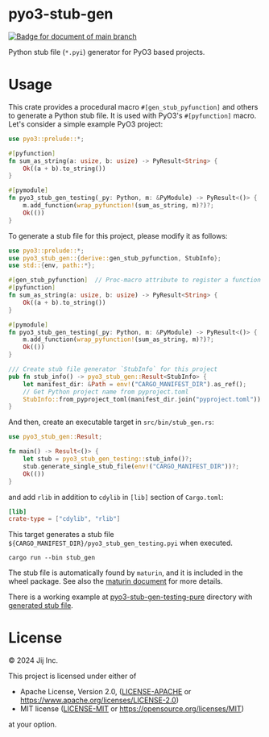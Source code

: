 # pyo3-stub-gen

[![Badge for document of main branch](https://img.shields.io/badge/document-main-blue?logo=github)](https://fictional-adventure-worw3j1.pages.github.io//pyo3_stub_gen/index.html)

Python stub file (`*.pyi`) generator for PyO3 based projects.

# Usage

This crate provides a procedural macro `#[gen_stub_pyfunction]` and others to generate a Python stub file.
It is used with PyO3's `#[pyfunction]` macro. Let's consider a simple example PyO3 project:

```rust
use pyo3::prelude::*;

#[pyfunction]
fn sum_as_string(a: usize, b: usize) -> PyResult<String> {
    Ok((a + b).to_string())
}

#[pymodule]
fn pyo3_stub_gen_testing(_py: Python, m: &PyModule) -> PyResult<()> {
    m.add_function(wrap_pyfunction!(sum_as_string, m)?)?;
    Ok(())
}
```

To generate a stub file for this project, please modify it as follows:

```rust
use pyo3::prelude::*;
use pyo3_stub_gen::{derive::gen_stub_pyfunction, StubInfo};
use std::{env, path::*};

#[gen_stub_pyfunction]  // Proc-macro attribute to register a function to stub file generator.
#[pyfunction]
fn sum_as_string(a: usize, b: usize) -> PyResult<String> {
    Ok((a + b).to_string())
}

#[pymodule]
fn pyo3_stub_gen_testing(_py: Python, m: &PyModule) -> PyResult<()> {
    m.add_function(wrap_pyfunction!(sum_as_string, m)?)?;
    Ok(())
}

/// Create stub file generator `StubInfo` for this project
pub fn stub_info() -> pyo3_stub_gen::Result<StubInfo> {
    let manifest_dir: &Path = env!("CARGO_MANIFEST_DIR").as_ref();
    // Get Python project name from pyproject.toml
    StubInfo::from_pyproject_toml(manifest_dir.join("pyproject.toml"))
}
```

And then, create an executable target in `src/bin/stub_gen.rs`:

```rust
use pyo3_stub_gen::Result;

fn main() -> Result<()> {
    let stub = pyo3_stub_gen_testing::stub_info()?;
    stub.generate_single_stub_file(env!("CARGO_MANIFEST_DIR"))?;
    Ok(())
}
```

and add `rlib` in addition to `cdylib` in `[lib]` section of `Cargo.toml`:

```toml
[lib]
crate-type = ["cdylib", "rlib"]
```

This target generates a stub file `${CARGO_MANIFEST_DIR}/pyo3_stub_gen_testing.pyi` when executed.

```shell
cargo run --bin stub_gen
```

The stub file is automatically found by `maturin`, and it is included in the wheel package. See also the [maturin document](https://www.maturin.rs/project_layout#adding-python-type-information) for more details.

There is a working example at [pyo3-stub-gen-testing-pure](./pyo3-stub-gen-testing-pure/) directory with [generated stub file](./pyo3-stub-gen-testing-pure/pyo3_stub_gen_testing_pure.pyi).

# License

© 2024 Jij Inc.

This project is licensed under either of

- Apache License, Version 2.0, ([LICENSE-APACHE](LICENSE-APACHE) or <https://www.apache.org/licenses/LICENSE-2.0>)
- MIT license ([LICENSE-MIT](LICENSE-MIT) or <https://opensource.org/licenses/MIT>)

at your option.
